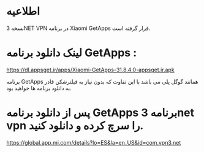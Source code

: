 # اطلاعیه
نسخه 3NET VPN در برنامه Xiaomi GetApps قرار گرفته است.

# لینک دانلود برنامه GetApps : 
https://dl.appsget.ir/apps/Xiaomi-GetApps-31.8.4.0-appsget.ir.apk

برنامه GetApps همانند گوگل پلی می باشد با این تفاوت که بدون نیاز به فیلترشکن قادر به دانلود برنامه ها خواهید بود.

# پس از دانلود برنامه GetApps برنامه 3net vpn را سرچ کرده و دانلود کنید.
https://global.app.mi.com/details?lo=ES&la=en_US&id=com.vpn3.net
